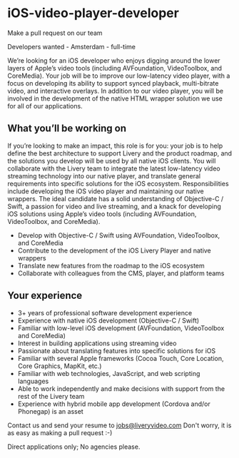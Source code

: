 # iOS-video-player-developer
Make a pull request on our team

Developers wanted - Amsterdam - full-time

We’re looking for an iOS developer who enjoys digging around the lower layers of Apple’s video tools (including AVFoundation, VideoToolbox, and CoreMedia). Your job will be to improve our low-latency video player, with a focus on developing its ability to support synced playback, multi-bitrate video, and interactive overlays. In addition to our video player, you will be involved in the development of the native HTML wrapper solution we use for all of our applications.

## What you’ll be working on

If you’re looking to make an impact, this role is for you: your job is to help define the best architecture to support Livery and the product roadmap, and the solutions you develop will be used by all native iOS clients. You will collaborate with the Livery team to integrate the latest low-latency video streaming technology into our native player, and translate general requirements into specific solutions for the iOS ecosystem. Responsibilities include developing the iOS video player and maintaining our native wrappers. The ideal candidate has a solid understanding of Objective-C / Swift, a passion for video and live streaming, and a knack for developing iOS solutions using Apple’s video tools (including AVFoundation, VideoToolbox, and CoreMedia).
- Develop with Objective-C / Swift using AVFoundation, VideoToolbox, and CoreMedia
- Contribute to the development of the iOS Livery Player and native wrappers
- Translate new features from the roadmap to the iOS ecosystem
- Collaborate with colleagues from the CMS, player, and platform teams


## Your experience
- 3+ years of professional software development experience
- Experience with native iOS development (Objective-C / Swift)
- Familiar with low-level iOS development (AVFoundation, VideoToolbox and CoreMedia)
- Interest in building applications using streaming video
- Passionate about translating features into specific solutions for iOS
- Familiar with several Apple frameworks (Cocoa Touch, Core Location, Core Graphics, MapKit, etc.)
- Familiar with web technologies, JavaScript, and web scripting languages
- Able to work independently and make decisions with support from the rest of the Livery team
- Experience with hybrid mobile app development (Cordova and/or Phonegap) is an asset


Contact us and send your resume to jobs@liveryvideo.com Don't worry, it is as easy as making a pull request :-)

Direct applications only; No agencies please.

